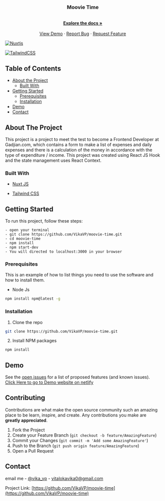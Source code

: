 <br />
<p align="center">

  <h3 align="center">Moovie Time</h3>

  <p align="center">
    <br />
    <a href="https://github.com/VikaVP/moovie-time"><strong>Explore the docs »</strong></a>
    <br />
    <br />
    <a href="https://moovie-time.web.app ">View Demo</a>
    ·
    <a href="https://github.com/VikaVP/moovie-time/issues">Report Bug</a>
    ·
    <a href="https://github.com/VikaVP/moovie-time/issues">Request Feature</a>
  </p>
</p>


[![Nuxtjs](https://img.shields.io/badge/Nuxt-002E3B?style=for-the-badge&logo=nuxtdotjs&logoColor=#00DC82)](https://www.nuxtjs.org/)

[![TailwindCSS](https://img.shields.io/badge/tailwindcss-%2338B2AC.svg?style=for-the-badge&logo=tailwind-css&logoColor=white)](https://tailwindcss.com//)

<!-- TABLE OF CONTENTS -->

## Table of Contents

- [About the Project](#about-the-project)
  - [Built With](#built-with)
- [Getting Started](#getting-started)
  - [Prerequisites](#prerequisites)
  - [Installation](#installation)
- [Demo](#demo)
- [Contact](#contact)

<!-- ABOUT THE PROJECT -->

## About The Project

This project is a project to meet the test to become a Frontend Developer at Gadjian.com, which contains a form to make a list of expenses and daily expenses and there is a calculation of the money in accordance with the type of expenditure / income. This project was created using React JS Hook and the state management uses React Context.

### Built With

- [Nuxt JS](https://www.nuxtjs.org/)
- [Tailwind CSS](https://react-bootstrap.github.io/)
 
  <!-- GETTING STARTED -->

## Getting Started

To run this project, follow these steps:

```
- open your terminal
- git clone https://github.com/VikaVP/moovie-time.git
- cd moovie-time
- npm install
- npm start-dev
- You will directed to localhost:3000 in your browser
```

### Prerequisites

This is an example of how to list things you need to use the software and how to install them.

- Node Js

```sh
npm install npm@latest -g
```

### Installation

1. Clone the repo

```sh
git clone https://github.com/VikaVP/moovie-time.git
```

2. Install NPM packages

```sh
npm install
```

<!-- DEM0 -->

## Demo

See the [open issues](https://github.com/VikaVP/moovie-time/issues) for a list of proposed features (and known issues).
[Click Here to go to Demo website on netlify](https://moovie-time.web.app )

<!-- CONTRIBUTING -->

## Contributing

Contributions are what make the open source community such an amazing place to be learn, inspire, and create. Any contributions you make are **greatly appreciated**.

1. Fork the Project
2. Create your Feature Branch (`git checkout -b feature/AmazingFeature`)
3. Commit your Changes (`git commit -m 'Add some AmazingFeature'`)
4. Push to the Branch (`git push origin feature/AmazingFeature`)
5. Open a Pull Request

<!-- CONTACT -->

## Contact

email me - [@vika_vp](vitalokavika0@gmail.com) - vitalokavika0@gmail.com

Project Link: [https://github.com/VikaVP/moovie-time](https://github.com/VikaVP/moovie-time)